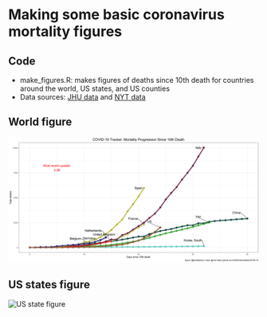 # Making some basic coronavirus mortality figures

## Code
* make_figures.R: makes figures of deaths since 10th death for countries around the world, US states, and US counties
* Data sources: [JHU data](https://github.com/CSSEGISandData/COVID-19/tree/master/csse_covid_19_data/csse_covid_19_time_series) and [NYT data](https://github.com/nytimes/covid-19-data)

## World figure
![world figure](https://raw.githubusercontent.com/guga31bb/covid19/master/figures/deaths_since_10.png)

## US states figure
![US state figure](https://raw.githubusercontent.com/guga31bb/covid19/master/figures/deaths_since_10_states.png)
